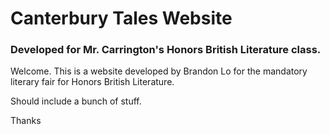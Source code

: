 # Canterbury Tales Website
### Developed for Mr. Carrington's Honors British Literature class.

Welcome. This is a website developed by Brandon Lo for the mandatory literary fair for Honors British Literature.

Should include a bunch of stuff.

Thanks
